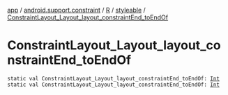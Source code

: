 [app](../../../index.md) / [android.support.constraint](../../index.md) / [R](../index.md) / [styleable](index.md) / [ConstraintLayout_Layout_layout_constraintEnd_toEndOf](.)

# ConstraintLayout_Layout_layout_constraintEnd_toEndOf

`static val ConstraintLayout_Layout_layout_constraintEnd_toEndOf: `[`Int`](https://kotlinlang.org/api/latest/jvm/stdlib/kotlin/-int/index.html)
`static val ConstraintLayout_Layout_layout_constraintEnd_toEndOf: `[`Int`](https://kotlinlang.org/api/latest/jvm/stdlib/kotlin/-int/index.html)